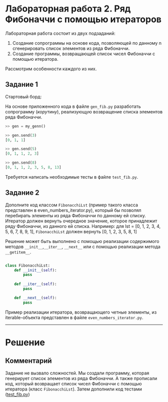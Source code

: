 # Лабораторная работа 2. Ряд Фибоначчи с помощью итераторов

Лабораторная работа состоит из двух подзаданий: 
1. Создание сопрограммы на основе кода, позволяющей по данному n сгенерировать список элементов из ряда Фибоначчи.
2. Создание программы, возвращающей список чисел Фибоначчи с помощью итератора.

Рассмотрим особенности каждого из них. 

## Задание 1
Стартовый борд: 


На основе приложенного кода в файле ```gen_fib.py``` разработать сопрограмму (_корутину_), реализующую возвращение списка элементов ряда Фибоначчи. 

```python
>> gen = my_genn()

>> gen.send(3) 
[0, 1, 1] 

>> gen.send(5) 
[0, 1, 1, 2, 3] 

>> gen.send(8) 
[0, 1, 1, 2, 3, 5, 8, 13] 

```
Требуется написать необходимые тесты в файле ```test_fib.py```.

## Задание 2
Дополните код классом ```FibonacchiLst``` (пример такого класса представлен в even_numbers_iterator.py), который бы позволял перебирать элементы из ряда Фибоначчи по данному ей списку.
Итератор должен вернуть очередное значение, которое принадлежит ряду Фибоначчи, из данного ей списка. Например: 
для lst = [0, 1, 2, 3, 4, 5, 6, 7, 8, 9, 1], ```FibonacchiLst``` должен вернуть [0, 1, 2, 3, 5, 8, 1]

Решение может быть выполнено с помощью реализации содержимого методов ```__init__```,```__iter__```, ```__next__``` или с помощью реализации метода ```__getitem__```.

```python

class FibonacchiLst:
    def __init__(self):
        pass
    
    def __iter__(self):
        pass 

    def __next__(self):
        pass

```
Пример реализации итератора, возвращающего четные элементы, из iterable-объекта представлен в файле ```even_numbers_iterator.py```.

---

# Решение

## Комментарий

Задание не вызвало сложностей. Мы создали программу, которая генерирует список элементов из ряда Фибоначчи. А также прописали код, который возвращает список чисел Фибоначчи с помощью итератора (класс ```FibonacchiLst```). Затем дополнили код тестами ([test_fib.py]())
